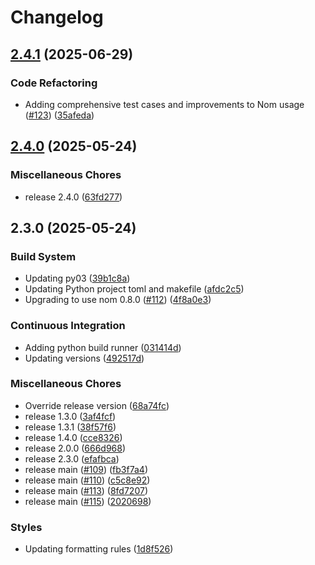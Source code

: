 # Changelog

## [2.4.1](https://github.com/dandxy89/lp_parser_rs/compare/parse_lp-v2.4.0...parse_lp-v2.4.1) (2025-06-29)


### Code Refactoring

* Adding comprehensive test cases and improvements to Nom usage ([#123](https://github.com/dandxy89/lp_parser_rs/issues/123)) ([35afeda](https://github.com/dandxy89/lp_parser_rs/commit/35afedad25cc9539774d7e155cafe218d681b5de))

## [2.4.0](https://github.com/dandxy89/lp_parser_rs/compare/parse_lp-v2.3.0...parse_lp-v2.4.0) (2025-05-24)


### Miscellaneous Chores

* release 2.4.0 ([63fd277](https://github.com/dandxy89/lp_parser_rs/commit/63fd2773fe2375b2e2f95b603287cdf1683934f6))

## 2.3.0 (2025-05-24)


### Build System

* Updating py03 ([39b1c8a](https://github.com/dandxy89/lp_parser_rs/commit/39b1c8a67d61603944eaca5cf4296db3c29906d7))
* Updating Python project toml and makefile ([afdc2c5](https://github.com/dandxy89/lp_parser_rs/commit/afdc2c58b47c4f657a8724c9da02d5e93c548e33))
* Upgrading to use nom 0.8.0 ([#112](https://github.com/dandxy89/lp_parser_rs/issues/112)) ([4f8a0e3](https://github.com/dandxy89/lp_parser_rs/commit/4f8a0e326aaad54ad76eb88ebbb2775ea6740454))


### Continuous Integration

* Adding python build runner ([031414d](https://github.com/dandxy89/lp_parser_rs/commit/031414de5b3baaed478a35cde4a387439d6a4791))
* Updating versions ([492517d](https://github.com/dandxy89/lp_parser_rs/commit/492517d9e257608d39aa70cf2bdd8b9e8ca98f5b))


### Miscellaneous Chores

* Override release version ([68a74fc](https://github.com/dandxy89/lp_parser_rs/commit/68a74fc2e8709550571aacd945fd06be2695719c))
* release 1.3.0 ([3af4fcf](https://github.com/dandxy89/lp_parser_rs/commit/3af4fcf18a388140faf324bd5f2459aef65d9f75))
* release 1.3.1 ([38f57f6](https://github.com/dandxy89/lp_parser_rs/commit/38f57f6b6aa98b2c1012a903f628718245959ffc))
* release 1.4.0 ([cce8326](https://github.com/dandxy89/lp_parser_rs/commit/cce8326881b55e8b070f58665812e2b3e40e1624))
* release 2.0.0 ([666d968](https://github.com/dandxy89/lp_parser_rs/commit/666d968d1c47d5e7eff2618f702ecb1da74a1295))
* release 2.3.0 ([efafbca](https://github.com/dandxy89/lp_parser_rs/commit/efafbcae561ea76e020156e5f3d9fc7c273e4156))
* release main ([#109](https://github.com/dandxy89/lp_parser_rs/issues/109)) ([fb3f7a4](https://github.com/dandxy89/lp_parser_rs/commit/fb3f7a45a5414958a9aff22369122616cd1e7a2d))
* release main ([#110](https://github.com/dandxy89/lp_parser_rs/issues/110)) ([c5c8e92](https://github.com/dandxy89/lp_parser_rs/commit/c5c8e920ec8f45eb65de28f4c45e412e83dc1d4e))
* release main ([#113](https://github.com/dandxy89/lp_parser_rs/issues/113)) ([8fd7207](https://github.com/dandxy89/lp_parser_rs/commit/8fd72073d046c6efb5a11acc58a9be1b3133faea))
* release main ([#115](https://github.com/dandxy89/lp_parser_rs/issues/115)) ([2020698](https://github.com/dandxy89/lp_parser_rs/commit/202069826a905432cb549a0887e3193d868f0fea))


### Styles

* Updating formatting rules ([1d8f526](https://github.com/dandxy89/lp_parser_rs/commit/1d8f526c174d588a1d49fc19e85a89501d91514d))

